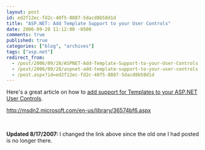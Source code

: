 ```yaml
---
layout: post
id: ed2f12ec-fd2c-40f5-8887-5dacd8b58d1d
title: "ASP.NET: Add Template Support to your User Controls"
date: 2006-09-28 11:12:00 -0500
comments: true
published: true
categories: ["blog", "archives"]
tags: ["asp.net"]
redirect_from: 
  - /post/2006/09/28/ASPNET-Add-Template-Support-to-your-User-Controls
  - /post/2006/09/28/aspnet-add-template-support-to-your-user-controls
  - /post.aspx?id=ed2f12ec-fd2c-40f5-8887-5dacd8b58d1d
---
```

<!-- more -->
<p>Here's a great article on how to <a href="http://msdn2.microsoft.com/en-us/library/36574bf6.aspx">add support for Templates&nbsp;to your&nbsp;ASP.NET User Controls</a>.</p>
<p><a href="http://msdn2.microsoft.com/en-us/library/36574bf6.aspx">http://msdn2.microsoft.com/en-us/library/36574bf6.aspx</a></p>
<p><strong></strong>&nbsp;</p>
<p><strong>Updated 8/17/2007: </strong>I changed the link above since the old one I had posted is no longer there.</p>
<p>&nbsp;</p>
